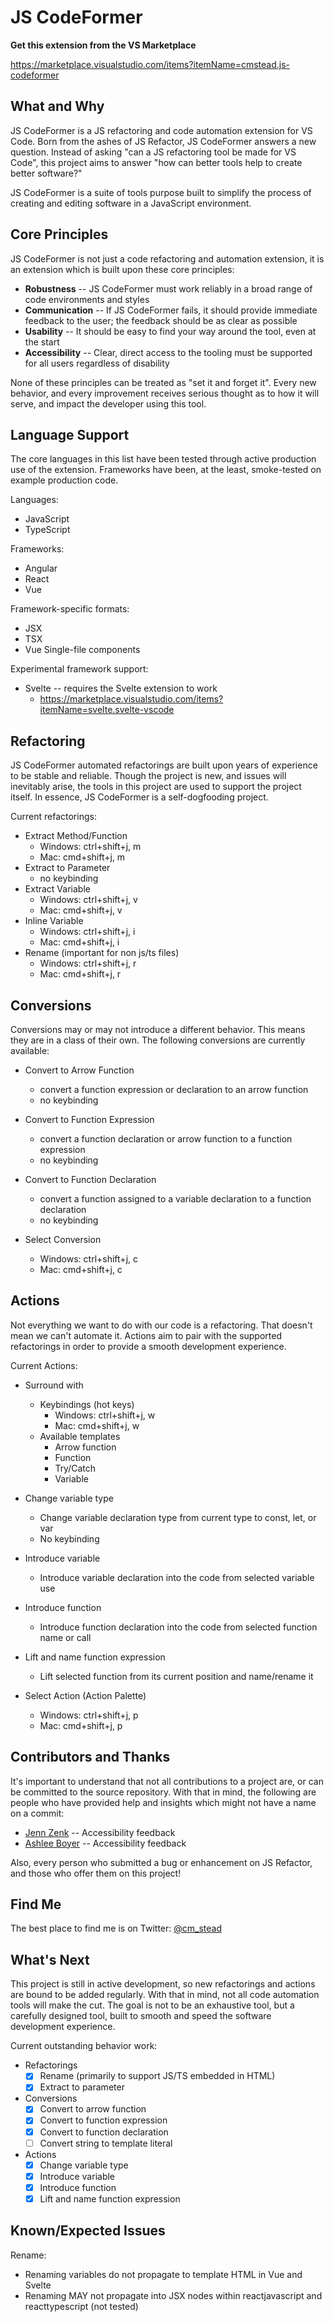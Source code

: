# JS CodeFormer #

**Get this extension from the VS Marketplace**

https://marketplace.visualstudio.com/items?itemName=cmstead.js-codeformer

## What and Why ##

JS CodeFormer is a JS refactoring and code automation extension for VS Code. Born from the ashes of JS Refactor, JS CodeFormer answers a new question. Instead of asking "can a JS refactoring tool be made for VS Code", this project aims to answer "how can better tools help to create better software?"

JS CodeFormer is a suite of tools purpose built to simplify the process of creating and editing software in a JavaScript environment.

## Core Principles ##

JS CodeFormer is not just a code refactoring and automation extension, it is an extension which is built upon these core principles:

- **Robustness** -- JS CodeFormer must work reliably in a broad range of code environments and styles
- **Communication** -- If JS CodeFormer fails, it should provide immediate feedback to the user; the feedback should be as clear as possible
- **Usability** -- It should be easy to find your way around the tool, even at the start
- **Accessibility** -- Clear, direct access to the tooling must be supported for all users regardless of disability 

None of these principles can be treated as "set it and forget it". Every new behavior, and every improvement receives serious thought as to how it will serve, and impact the developer using this tool.

## Language Support ##

The core languages in this list have been tested through active production use of the extension. Frameworks have been, at the least, smoke-tested on example production code.

Languages:

- JavaScript
- TypeScript

Frameworks:

- Angular
- React
- Vue

Framework-specific formats:

- JSX
- TSX
- Vue Single-file components

Experimental framework support:

- Svelte -- requires the Svelte extension to work
    - https://marketplace.visualstudio.com/items?itemName=svelte.svelte-vscode

## Refactoring ##

JS CodeFormer automated refactorings are built upon years of experience to be stable and reliable. Though the project is new, and issues will inevitably arise, the tools in this project are used to support the project itself. In essence, JS CodeFormer is a self-dogfooding project.

Current refactorings:

- Extract Method/Function
    - Windows: ctrl+shift+j, m
    - Mac: cmd+shift+j, m
- Extract to Parameter
    - no keybinding
- Extract Variable
    - Windows: ctrl+shift+j, v
    - Mac: cmd+shift+j, v
- Inline Variable
    - Windows: ctrl+shift+j, i
    - Mac: cmd+shift+j, i
- Rename (important for non js/ts files)
    - Windows: ctrl+shift+j, r
    - Mac: cmd+shift+j, r

## Conversions ##

Conversions may or may not introduce a different behavior. This means they are in a class of their own. The following conversions are currently available:

- Convert to Arrow Function
    - convert a function expression or declaration to an arrow function
    - no keybinding
- Convert to Function Expression
    - convert a function declaration or arrow function to a function expression
    - no keybinding
- Convert to Function Declaration
    - convert a function assigned to a variable declaration to a function declaration
    - no keybinding

- Select Conversion
    - Windows: ctrl+shift+j, c
    - Mac: cmd+shift+j, c

## Actions ##

Not everything we want to do with our code is a refactoring. That doesn't mean we can't automate it. Actions aim to pair with the supported refactorings in order to provide a smooth development experience.

Current Actions:

- Surround with
    - Keybindings (hot keys)
        - Windows: ctrl+shift+j, w
        - Mac: cmd+shift+j, w
    - Available templates
        - Arrow function
        - Function
        - Try/Catch
        - Variable
- Change variable type
    - Change variable declaration type from current type to const, let, or var
    - No keybinding
- Introduce variable
    - Introduce variable declaration into the code from selected variable use
- Introduce function
    - Introduce function declaration into the code from selected function name or call
- Lift and name function expression
    - Lift selected function from its current position and name/rename it

- Select Action (Action Palette)
    - Windows: ctrl+shift+j, p
    - Mac: cmd+shift+j, p

## Contributors and Thanks #

It's important to understand that not all contributions to a project are, or can be committed to the source repository. With that in mind, the following are people who have provided help and insights which might not have a name on a commit:

- [Jenn Zenk](https://github.com/jzenk) -- Accessibility feedback
- [Ashlee Boyer](https://twitter.com/AshleeMBoyer) -- Accessibility feedback

Also, every person who submitted a bug or enhancement on JS Refactor, and those who offer them on this project!

## Find Me ##

The best place to find me is on Twitter: [@cm_stead](https://twitter.com/cm_stead)

## What's Next ##

This project is still in active development, so new refactorings and actions are bound to be added regularly. With that in mind, not all code automation tools will make the cut. The goal is not to be an exhaustive tool, but a carefully designed tool, built to smooth and speed the software development experience.

Current outstanding behavior work:

- Refactorings
    - [x] Rename (primarily to support JS/TS embedded in HTML)
    - [x] Extract to parameter
- Conversions
    - [x] Convert to arrow function
    - [x] Convert to function expression
    - [x] Convert to function declaration
    - [ ] Convert string to template literal
- Actions
    - [x] Change variable type
    - [x] Introduce variable
    - [x] Introduce function
    - [x] Lift and name function expression

## Known/Expected Issues ##

Rename:

- Renaming variables do not propagate to template HTML in Vue and Svelte
- Renaming MAY not propagate into JSX nodes within reactjavascript and reacttypescript (not tested)